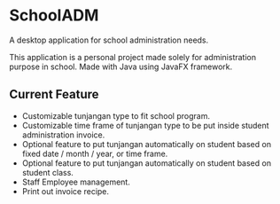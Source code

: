 # SchoolADM
 A desktop application for school administration needs.

 This application is a personal project made solely for administration purpose in school. Made with Java using JavaFX framework.
 
## Current Feature

- Customizable tunjangan type to fit school program.
- Customizable time frame of tunjangan type to be put inside student administration invoice.
- Optional feature to put tunjangan automatically on student based on fixed date / month / year, or time frame.
- Optional feature to put tunjangan automatically on student based on student class.
- Staff Employee management.
- Print out invoice recipe.
